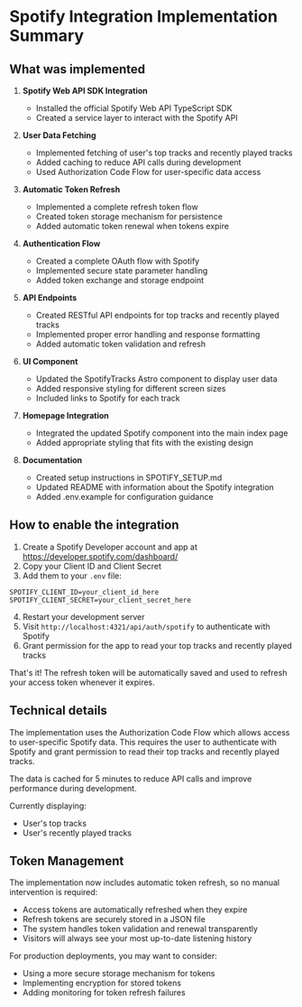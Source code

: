 # Spotify Integration Implementation Summary

## What was implemented

1. **Spotify Web API SDK Integration**
   - Installed the official Spotify Web API TypeScript SDK
   - Created a service layer to interact with the Spotify API

2. **User Data Fetching**
   - Implemented fetching of user's top tracks and recently played tracks
   - Added caching to reduce API calls during development
   - Used Authorization Code Flow for user-specific data access

3. **Automatic Token Refresh**
   - Implemented a complete refresh token flow
   - Created token storage mechanism for persistence
   - Added automatic token renewal when tokens expire

4. **Authentication Flow**
   - Created a complete OAuth flow with Spotify
   - Implemented secure state parameter handling
   - Added token exchange and storage endpoint

5. **API Endpoints**
   - Created RESTful API endpoints for top tracks and recently played tracks
   - Implemented proper error handling and response formatting
   - Added automatic token validation and refresh

6. **UI Component**
   - Updated the SpotifyTracks Astro component to display user data
   - Added responsive styling for different screen sizes
   - Included links to Spotify for each track

7. **Homepage Integration**
   - Integrated the updated Spotify component into the main index page
   - Added appropriate styling that fits with the existing design

8. **Documentation**
   - Created setup instructions in SPOTIFY_SETUP.md
   - Updated README with information about the Spotify integration
   - Added .env.example for configuration guidance

## How to enable the integration

1. Create a Spotify Developer account and app at https://developer.spotify.com/dashboard/
2. Copy your Client ID and Client Secret
3. Add them to your `.env` file:

```
SPOTIFY_CLIENT_ID=your_client_id_here
SPOTIFY_CLIENT_SECRET=your_client_secret_here
```

4. Restart your development server
5. Visit `http://localhost:4321/api/auth/spotify` to authenticate with Spotify
6. Grant permission for the app to read your top tracks and recently played tracks

That's it! The refresh token will be automatically saved and used to refresh your access token whenever it expires.

## Technical details

The implementation uses the Authorization Code Flow which allows access to user-specific Spotify data. This requires the user to authenticate with Spotify and grant permission to read their top tracks and recently played tracks.

The data is cached for 5 minutes to reduce API calls and improve performance during development.

Currently displaying:
- User's top tracks
- User's recently played tracks

## Token Management

The implementation now includes automatic token refresh, so no manual intervention is required:
- Access tokens are automatically refreshed when they expire
- Refresh tokens are securely stored in a JSON file
- The system handles token validation and renewal transparently
- Visitors will always see your most up-to-date listening history

For production deployments, you may want to consider:
- Using a more secure storage mechanism for tokens
- Implementing encryption for stored tokens
- Adding monitoring for token refresh failures
